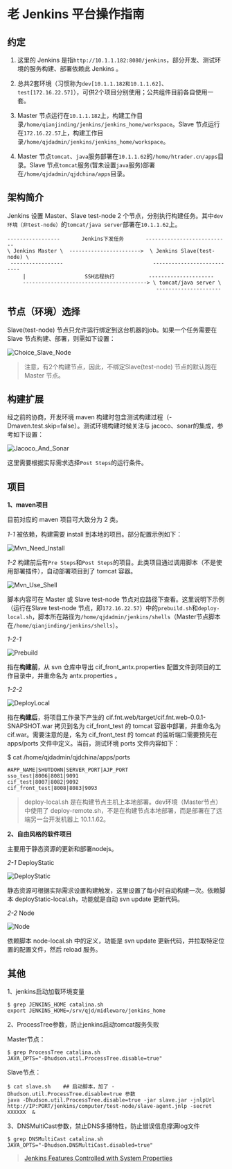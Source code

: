 # 老 Jenkins 平台操作指南

## 约定

1. 这里的 Jenkins 是指`http://10.1.1.182:8080/jenkins`，部分开发、测试环境的服务构建、部署依赖此 Jenkins 。

2. 总共2套环境（习惯称为`dev[10.1.1.182和10.1.1.62]`、`test[172.16.22.57]`），可供2个项目分别使用；公共组件目前各自使用一套。

3. Master 节点运行在`10.1.1.182`上，构建工作目录`/home/qianjinding/jenkins/jenkins_home/workspace`。Slave 节点运行在`172.16.22.57`上，构建工作目录`/home/qjdadmin/jenkins/jenkins_home/workspace`。

4. Master 节点`tomcat`、`java`服务部署在`10.1.1.62`的`/home/htrader.cn/apps`目录。Slave 节点`tomcat`服务(暂未设置`java`服务)部署在`/home/qjdadmin/qjdchina/apps`目录。

## 架构简介

Jenkins 设置 Master、Slave test-node 2 个节点，分别执行构建任务。其中`dev环境（非test-node）`的`tomcat/java server`部署在`10.1.1.62`上。

    -----------------       Jenkins下发任务       ---------------------------
    \ Jenkins Master \  ----------------------->  \ Jenkins Slave(test-node) \
     -----------------                             ---------------------------
         |                   SSH远程执行           ---------------------
         ----------------------------------------> \ tomcat/java server \
                                                    ---------------------

## 节点（环境）选择

Slave(test-node) 节点只允许运行绑定到这台机器的job。如果一个任务需要在 Slave 节点构建、部署，则需如下设置：

  ![Choice_Slave_Node](OldJenkins/Choice_Slave_Node.jpg)

> 注意，有2个构建节点，因此，不绑定Slave(test-node) 节点的默认跑在 Master 节点。

## 构建扩展

经之前的协商，开发环境 maven 构建时包含测试构建过程（-Dmaven.test.skip=false）。测试环境构建时候关注与 jacoco、sonar的集成，参考如下设置：

  ![Jacoco_And_Sonar](OldJenkins/Jacoco_And_Sonar.jpg)

这里需要根据实际需求选择`Post Steps`的运行条件。

## 项目

**1、maven项目**

目前对应的 maven 项目可大致分为 2 类。

*1-1* 被依赖，构建需要 install 到本地的项目。部分配置示例如下：

  ![Mvn_Need_Install](OldJenkins/Mvn_Need_Install.jpg)

*1-2* 构建前后有`Pre Steps`和`Post Steps`的项目。此类项目通过调用脚本（不是使用部署插件），自动部署项目到了 tomcat 容器。

  ![Mvn_Use_Shell](OldJenkins/Mvn_Use_Shell.jpg)

脚本内容可在 Master 或 Slave test-node 节点对应路径下查看。这里说明下示例（运行在Slave test-node 节点，即`172.16.22.57`）中的`prebuild.sh`和`deploy-local.sh`，脚本所在路径为`/home/qjdadmin/jenkins/shells`（Master节点脚本在`/home/qianjinding/jenkins/shells`）。

*1-2-1*

  ![Prebuild](OldJenkins/Prebuild.jpg)

指在**构建前**，从 svn 仓库中导出 cif_front_antx.properties 配置文件到项目的工作目录中，并重命名为 antx.properties 。

*1-2-2*

  ![DeployLocal](OldJenkins/DeployLocal.jpg)

指在**构建后**，将项目工作录下产生的 cif.fnt.web/target/cif.fnt.web-0.0.1-SNAPSHOT.war 拷贝到名为 cif_front_test 的 tomcat 容器中部署，并重命名为 cif.war。需要注意的是，名为 cif_front_test 的 tomcat 的监听端口需要预先在 apps/ports 文件中定义。当前，测试环境 ports 文件内容如下：

$ cat /home/qjdadmin/qjdchina/apps/ports

    #APP_NAME|SHUTDOWN|SERVER_PORT|AJP_PORT
    sso_test|8006|8081|9091
    cif_test|8007|8082|9092
    cif_front_test|8008|8083|9093

> deploy-local.sh 是在构建节点主机上本地部署。dev环境（Master节点）中使用了 deploy-remote.sh，不是在构建节点本地部署，而是部署在了远端另一台开发机器上 10.1.1.62。

**2、自由风格的软件项目**

主要用于静态资源的更新和部署nodejs。

*2-1* DeployStatic

  ![DeployStatic](OldJenkins/DeployStatic.jpg)

静态资源可根据实际需求设置构建触发，这里设置了每小时自动构建一次。依赖脚本 deployStatic-local.sh，功能就是自动 svn update 更新代码。

*2-2* Node

  ![Node](OldJenkins/Node.jpg)

依赖脚本 node-local.sh 中的定义，功能是 svn update 更新代码，并拉取特定位置的配置文件，然后 reload 服务。

## 其他

1、jenkins启动加载环境变量

    $ grep JENKINS_HOME catalina.sh
    export JENKINS_HOME=/srv/qjd/midleware/jenkins_home

2、ProcessTree参数，防止jenkins启动tomcat服务失败

Master节点：

    $ grep ProcessTree catalina.sh
    JAVA_OPTS="-Dhudson.util.ProcessTree.disable=true"

Slave节点：

    $ cat slave.sh    ## 启动脚本，加了 -Dhudson.util.ProcessTree.disable=true 参数
    java -Dhudson.util.ProcessTree.disable=true -jar slave.jar -jnlpUrl http://IP:PORT/jenkins/computer/test-node/slave-agent.jnlp -secret XXXXXX  &

3、DNSMultiCast参数，禁止DNS多播特性，防止错误信息撑满log文件

    $ grep DNSMultiCast catalina.sh
    JAVA_OPTS="-Dhudson.DNSMultiCast.disabled=true"

> [Jenkins Features Controlled with System Properties](https://wiki.jenkins-ci.org/display/JENKINS/Features+controlled+by+system+properties)
